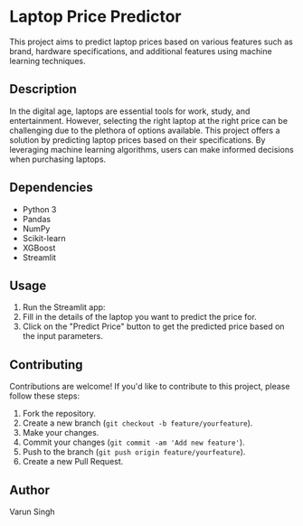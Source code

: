 # Laptop Price Predictor

This project aims to predict laptop prices based on various features such as brand, hardware specifications,
and additional features using machine learning techniques.

## Description

In the digital age, laptops are essential tools for work, study, and entertainment. However, selecting the right
laptop at the right price can be challenging due to the plethora of options available. This project offers a
solution by predicting laptop prices based on their specifications. By leveraging machine learning algorithms,
users can make informed decisions when purchasing laptops.

## Dependencies

- Python 3
- Pandas
- NumPy
- Scikit-learn
- XGBoost
- Streamlit

## Usage

1. Run the Streamlit app:
2. Fill in the details of the laptop you want to predict the price for.
3. Click on the "Predict Price" button to get the predicted price based on the input parameters.

## Contributing

Contributions are welcome! If you'd like to contribute to this project, please follow these steps:
1. Fork the repository.
2. Create a new branch (`git checkout -b feature/yourfeature`).
3. Make your changes.
4. Commit your changes (`git commit -am 'Add new feature'`).
5. Push to the branch (`git push origin feature/yourfeature`).
6. Create a new Pull Request.

## Author

Varun Singh
